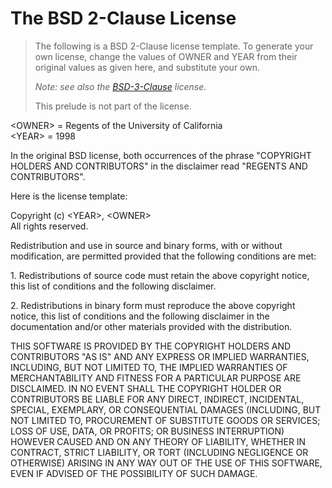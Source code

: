 # The BSD 2-Clause License

> The following is a BSD 2-Clause license template. To generate your own license, change the values of OWNER and YEAR from their original values as given here, and substitute your own.
> 
> _Note: see also the [BSD-3-Clause][0] license._
> 
> This prelude is not part of the license.
> 

<OWNER\> = Regents of the University of California  
<YEAR\> = 1998

In the original BSD license, both occurrences of the phrase "COPYRIGHT HOLDERS AND CONTRIBUTORS" in the disclaimer read "REGENTS AND CONTRIBUTORS".

Here is the license template:

Copyright (c) <YEAR\>, <OWNER\>  
All rights reserved.

Redistribution and use in source and binary forms, with or without modification, are permitted provided that the following conditions are met:

1\. Redistributions of source code must retain the above copyright notice, this list of conditions and the following disclaimer.

2\. Redistributions in binary form must reproduce the above copyright notice, this list of conditions and the following disclaimer in the documentation and/or other materials provided with the distribution.

THIS SOFTWARE IS PROVIDED BY THE COPYRIGHT HOLDERS AND CONTRIBUTORS "AS IS" AND ANY EXPRESS OR IMPLIED WARRANTIES, INCLUDING, BUT NOT LIMITED TO, THE IMPLIED WARRANTIES OF MERCHANTABILITY AND FITNESS FOR A PARTICULAR PURPOSE ARE DISCLAIMED. IN NO EVENT SHALL THE COPYRIGHT HOLDER OR CONTRIBUTORS BE LIABLE FOR ANY DIRECT, INDIRECT, INCIDENTAL, SPECIAL, EXEMPLARY, OR CONSEQUENTIAL DAMAGES (INCLUDING, BUT NOT LIMITED TO, PROCUREMENT OF SUBSTITUTE GOODS OR SERVICES; LOSS OF USE, DATA, OR PROFITS; OR BUSINESS INTERRUPTION) HOWEVER CAUSED AND ON ANY THEORY OF LIABILITY, WHETHER IN CONTRACT, STRICT LIABILITY, OR TORT (INCLUDING NEGLIGENCE OR OTHERWISE) ARISING IN ANY WAY OUT OF THE USE OF THIS SOFTWARE, EVEN IF ADVISED OF THE POSSIBILITY OF SUCH DAMAGE.


[0]: /licenses/BSD-3-Clause
